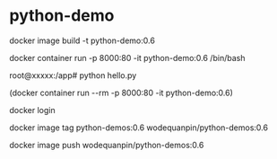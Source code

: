 # python-demo

docker image build -t python-demo:0.6

docker container run -p 8000:80 -it python-demo:0.6 /bin/bash

root@xxxxx:/app# python hello.py

(docker container run --rm -p 8000:80 -it python-demo:0.6)

docker login

docker image tag python-demos:0.6 wodequanpin/python-demos:0.6

docker image push wodequanpin/python-demos:0.6
